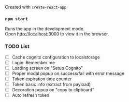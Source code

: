 Created with `create-react-app`

### `npm start`

Runs the app in the development mode.\
Open [http://localhost:3000](http://localhost:3000) to view it in the browser.

### TODO List

- [ ] Cache cognito configuration to localstorage
- [ ] Login: Remember me
- [ ] Loading screen on "Setup Cognito"
- [ ] Proper modal popup on success/fail with error message
- [ ] Token expiration time counter
- [ ] Token basic info (extract from payload)
- [ ] Decoration popup on "copy to clipboard"
- [ ] Auto refresh token
